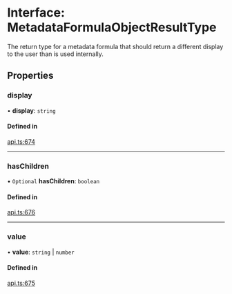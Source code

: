# Interface: MetadataFormulaObjectResultType

The return type for a metadata formula that should return a different display to the user
than is used internally.

## Properties

### display

• **display**: `string`

#### Defined in

[api.ts:674](https://github.com/coda/packs-sdk/blob/main/api.ts#L674)

___

### hasChildren

• `Optional` **hasChildren**: `boolean`

#### Defined in

[api.ts:676](https://github.com/coda/packs-sdk/blob/main/api.ts#L676)

___

### value

• **value**: `string` \| `number`

#### Defined in

[api.ts:675](https://github.com/coda/packs-sdk/blob/main/api.ts#L675)
